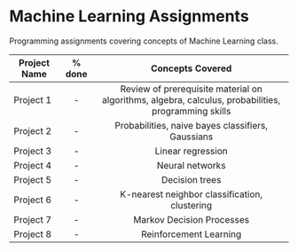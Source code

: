 # Machine Learning Assignments

Programming assignments covering concepts of Machine Learning class.

| Project Name   | % done | Concepts Covered |
| ---------------|:------:| :--------------: |
| Project 1      | -   | Review of prerequisite material on algorithms, algebra, calculus, probabilities, programming skills |
| Project 2      | -   | Probabilities, naive bayes classifiers, Gaussians |
| Project 3      | -   | Linear regression    |
| Project 4      | -   | Neural networks |
| Project 5      | -   | Decision trees |
| Project 6      | -   | K-nearest neighbor classification, clustering |
| Project 7      | -   | Markov Decision Processes |
| Project 8      | -   | Reinforcement Learning |
